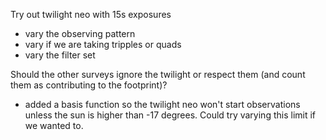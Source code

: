 
Try out twilight neo with 15s exposures

* vary the observing pattern
* vary if we are taking tripples or quads
* vary the filter set

Should the other surveys ignore the twilight or respect them (and count them as contributing to the footprint)?

* added a basis function so the twilight neo won't start observations unless the sun is higher than -17 degrees. Could try varying this limit if we wanted to. 
